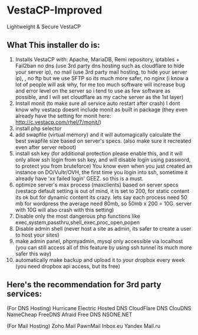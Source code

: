 # VestaCP-Improved
Lightweight &amp; Secure VestaCP

## What This installer do is:
1. Installs VestaCP with: Apache, MariaDB, Remi repository, iptables + Fail2ban
no dns (use 3rd party dns hosting such as cloudflare to hide your server ip), no mail (use 3rd party mail hosting, to hide your server ip), , no ftp but we use SFTP so its much more safer, no nginx (i know a lot of people will ask why, for me too much software will increase bug and error level on the server so i tend to use as few software as possible, and I will set cloudflare as my cache server as the 1st layer)
2. Install monit (to make sure all service auto restart after crash) I dont know why vestacp doesnt include monit as built in package (they even already have the setting for monit here: http://c.vestacp.com/rhel/7/monit/)
3. install php selector
4. add swapfile (virtual memory) and it will automagically calculate the best swapfile size based on server's specs. (also make sure it recreated even after server reboot)
5. install ssh key (for additional protection please enable this, and it will only allow ssh login from ssh key, and will disable login using password, to protect you from bruteforce) You know even when you just created an instance on DO/Vultr/OVH, the first time you login into ssh, sometime it already have 'xx failed login' GEEZ. so this is a must.
6. optimize server's max process (maxclients) based on server specs (vestacp default setting is out of mind, it is set to 200, for static content its ok but for dynamic content its crazy. lets say each process need 50 mb for wordpress the average need 80mb, so 50mb x 200 = 10G. server with 10G will also crash with this setting)
7. Disable only the most dangerous php functions like exec,system,passthru,shell_exec,proc_open,popen
8. Disable admin shell (never host a site as admin, its safer to create a user to host your sites)
9. make admin panel, phpmyadmin, mysql only accessible via localhost (you can still access all of this feature by using ssh tunnel its much more safer this way)
10. automatically make backup and upload it to your dropbox every week (you need dropbox api access, but its free)




## Here's the recommendation for 3rd party services:
(For DNS Hosting)
Hurricane Electric Hosted DNS
CloudFlare DNS
ClouDNS
NameCheap FreeDNS
Afraid Free DNS
NSONE.NET

(For Mail Hosting)
Zoho Mail
PawnMail
Inbox.eu
Yandex
Mail.ru
